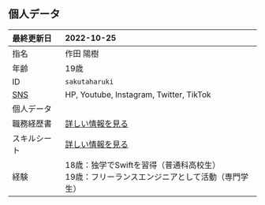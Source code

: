 ## 個人データ
| 最終更新日 | 2022-10-25 |
| :- | :- |
| 指名 | 作田 陽樹 |
| 年齢 | 19歳 |
| ID | `sakutaharuki` |
| [SNS](https://instabio.cc/3042611Dtv6s4) | HP, Youtube, Instagram, Twitter, TikTok |
| 個人データ |  |
| 職務経歴書 | [詳しい情報を見る](/README.md) |
| スキルシート | [詳しい情報を見る](/skill-sheet.md) |
| 経験 | 18歳：独学でSwiftを習得（普通科高校生）<br>19歳：フリーランスエンジニアとして活動（専門学生） |

